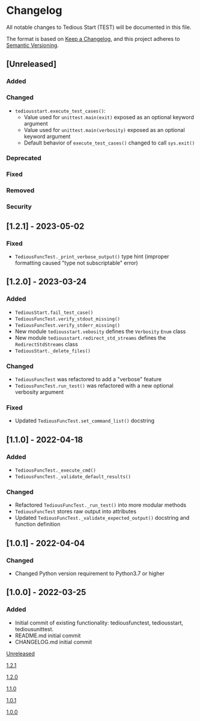 # Changelog

All notable changes to Tedious Start (TEST) will be documented in this file.

The format is based on [Keep a Changelog](https://keepachangelog.com/en/1.0.0/),
and this project adheres to [Semantic Versioning](https://semver.org/spec/v2.0.0.html).

## [Unreleased]

### Added

### Changed

- `tediousstart.execute_test_cases()`:
	- Value used for `unittest.main(exit)` exposed as an optional keyword argument
	- Value used for `unittest.main(verbosity)` exposed as an optional keyword argument
	- Default behavior of `execute_test_cases()` changed to call `sys.exit()`

### Deprecated

### Fixed

### Removed

### Security

## [1.2.1] - 2023-05-02

### Fixed

- `TediousFuncTest._print_verbose_output()` type hint (improper formatting caused "type not subscriptable" error)

## [1.2.0] - 2023-03-24

### Added

- `TediousStart.fail_test_case()`
- `TediousFuncTest.verify_stdout_missing()`
- `TediousFuncTest.verify_stderr_missing()`
- New module `tediousstart.vebosity` defines the `Verbosity` `Enum` class
- New module `tediousstart.redirect_std_streams` defines the `RedirectStdStreams` class
- `TediousStart._delete_files()`

### Changed

- `TediousFuncTest` was refactored to add a "verbose" feature
- `TediousFuncTest.run_test()` was refactored with a new optional verbosity argument

### Fixed

- Updated `TediousFuncTest.set_command_list()` docstring

## [1.1.0] - 2022-04-18

### Added

- `TediousFuncTest._execute_cmd()`
- `TediousFuncTest._validate_default_results()`

### Changed

- Refactored `TediousFuncTest._run_test()` into more modular methods
- `TediousFuncTest` stores raw output into attributes
- Updated `TediousFuncTest._validate_expected_output()` docstring and function definition

## [1.0.1] - 2022-04-04

### Changed

- Changed Python version requirement to Python3.7 or higher

## [1.0.0] - 2022-03-25

### Added

- Initial commit of existing functionality: tediousfunctest, tediousstart, tediousunittest.
- README.md initial commit
- CHANGELOG.md initial commit

[Unreleased](https://github.com/hark130/tedious-start/compare/v1.2.1...dev)

[1.2.1](https://github.com/hark130/tedious-start/tree/v1.2.1)

[1.2.0](https://github.com/hark130/tedious-start/tree/v1.2.0)

[1.1.0](https://github.com/hark130/tedious-start/tree/v1.1.0)

[1.0.1](https://github.com/hark130/tedious-start/tree/v1.0.1)

[1.0.0](https://github.com/hark130/tedious-start/tree/v1.0.0)
